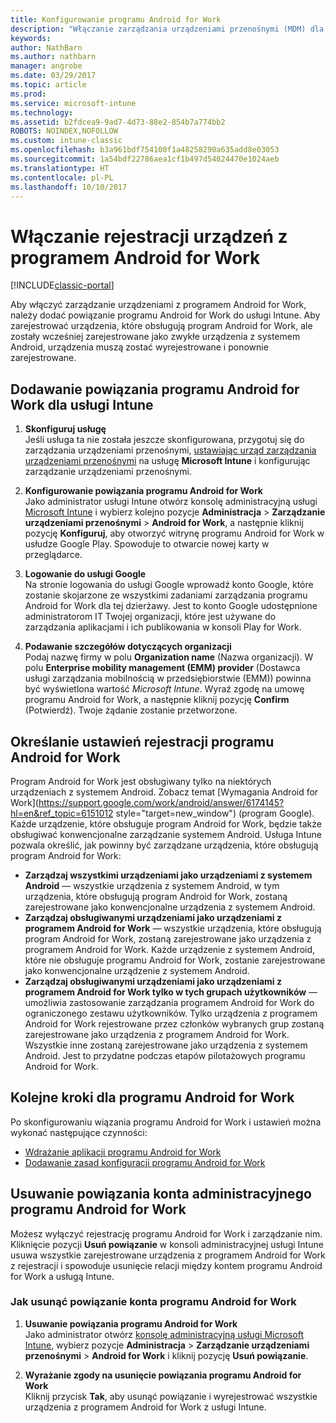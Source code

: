 ```yaml
---
title: Konfigurowanie programu Android for Work
description: "Włączanie zarządzania urządzeniami przenośnymi (MDM) dla urządzeń z programem Android for Work w usłudze Microsoft Intune."
keywords: 
author: NathBarn
ms.author: nathbarn
manager: angrobe
ms.date: 03/29/2017
ms.topic: article
ms.prod: 
ms.service: microsoft-intune
ms.technology: 
ms.assetid: b2fdcea9-9ad7-4d73-88e2-854b7a774bb2
ROBOTS: NOINDEX,NOFOLLOW
ms.custom: intune-classic
ms.openlocfilehash: b3a961bdf754100f1a48258290a635add8e03053
ms.sourcegitcommit: 1a54bdf22786aea1cf1b497d54024470e1024aeb
ms.translationtype: HT
ms.contentlocale: pl-PL
ms.lasthandoff: 10/10/2017
---
```

# <a name="enable-enrollment-of-android-for-work-devices"></a>Włączanie rejestracji urządzeń z programem Android for Work

[!INCLUDE[classic-portal](../includes/classic-portal.md)]

Aby włączyć zarządzanie urządzeniami z programem Android for Work, należy dodać powiązanie programu Android for Work do usługi Intune. Aby zarejestrować urządzenia, które obsługują program Android for Work, ale zostały wcześniej zarejestrowane jako zwykłe urządzenia z systemem Android, urządzenia muszą zostać wyrejestrowane i ponownie zarejestrowane.

## <a name="add-android-for-work-binding-for-intune"></a>Dodawanie powiązania programu Android for Work dla usługi Intune

1. **Skonfiguruj usługę**<br>
Jeśli usługa ta nie została jeszcze skonfigurowana, przygotuj się do zarządzania urządzeniami przenośnymi, [ustawiając urząd zarządzania urządzeniami przenośnymi](/intune-classic/get-started/start-with-a-paid-subscription-to-microsoft-intune-step-8#enable-device-enrollment) na usługę **Microsoft Intune** i konfigurując zarządzanie urządzeniami przenośnymi.

2. **Konfigurowanie powiązania programu Android for Work**<br>
    Jako administrator usługi Intune otwórz konsolę administracyjną usługi [Microsoft Intune](https://manage.microsoft.com) i wybierz kolejno pozycje **Administracja** &gt; **Zarządzanie urządzeniami przenośnymi** &gt; **Android for Work**, a następnie kliknij pozycję **Konfiguruj**, aby otworzyć witrynę programu Android for Work w usłudze Google Play. Spowoduje to otwarcie nowej karty w przeglądarce.

3. **Logowanie do usługi Google**<br>
   Na stronie logowania do usługi Google wprowadź konto Google, które zostanie skojarzone ze wszystkimi zadaniami zarządzania programu Android for Work dla tej dzierżawy. Jest to konto Google udostępnione administratorom IT Twojej organizacji, które jest używane do zarządzania aplikacjami i ich publikowania w konsoli Play for Work.

4. **Podawanie szczegółów dotyczących organizacji**<br>
   Podaj nazwę firmy w polu **Organization name** (Nazwa organizacji). W polu **Enterprise mobility management (EMM) provider** (Dostawca usługi zarządzania mobilnością w przedsiębiorstwie (EMM)) powinna być wyświetlona wartość *Microsoft Intune*. Wyraź zgodę na umowę programu Android for Work, a następnie kliknij pozycję **Confirm** (Potwierdź). Twoje żądanie zostanie przetworzone.

## <a name="specify-android-for-work-enrollment-settings"></a>Określanie ustawień rejestracji programu Android for Work
   Program Android for Work jest obsługiwany tylko na niektórych urządzeniach z systemem Android. Zobacz temat [Wymagania Android for Work](https://support.google.com/work/android/answer/6174145?hl=en&ref_topic=6151012 style="target=new_window") (program Google).  Każde urządzenie, które obsługuje program Android for Work, będzie także obsługiwać konwencjonalne zarządzanie systemem Android.  Usługa Intune pozwala określić, jak powinny być zarządzane urządzenia, które obsługują program Android for Work:

   - **Zarządzaj wszystkimi urządzeniami jako urządzeniami z systemem Android** — wszystkie urządzenia z systemem Android, w tym urządzenia, które obsługują program Android for Work, zostaną zarejestrowane jako konwencjonalne urządzenia z systemem Android.
   - **Zarządzaj obsługiwanymi urządzeniami jako urządzeniami z programem Android for Work** — wszystkie urządzenia, które obsługują program Android for Work, zostaną zarejestrowane jako urządzenia z programem Android for Work. Każde urządzenie z systemem Android, które nie obsługuje programu Android for Work, zostanie zarejestrowane jako konwencjonalne urządzenie z systemem Android.
   - **Zarządzaj obsługiwanymi urządzeniami jako urządzeniami z programem Android for Work tylko w tych grupach użytkowników** — umożliwia zastosowanie zarządzania programem Android for Work do ograniczonego zestawu użytkowników. Tylko urządzenia z programem Android for Work rejestrowane przez członków wybranych grup zostaną zarejestrowane jako urządzenia z programem Android for Work. Wszystkie inne zostaną zarejestrowane jako urządzenia z systemem Android. Jest to przydatne podczas etapów pilotażowych programu Android for Work.

## <a name="next-steps-for-android-for-work"></a>Kolejne kroki dla programu Android for Work
Po skonfigurowaniu wiązania programu Android for Work i ustawień można wykonać następujące czynności:
- [Wdrażanie aplikacji programu Android for Work](android-for-work-apps.md)
- [Dodawanie zasad konfiguracji programu Android for Work](android-for-work-policy-settings-in-microsoft-intune.md)

## <a name="unbinding-your-android-for-work-administrative-account"></a>Usuwanie powiązania konta administracyjnego programu Android for Work

Możesz wyłączyć rejestrację programu Android for Work i zarządzanie nim. Kliknięcie pozycji **Usuń powiązanie** w konsoli administracyjnej usługi Intune usuwa wszystkie zarejestrowane urządzenia z programem Android for Work z rejestracji i spowoduje usunięcie relacji między kontem programu Android for Work a usługą Intune.

### <a name="how-to-unbind-an-android-for-work-account"></a>Jak usunąć powiązanie konta programu Android for Work

1. **Usuwanie powiązania programu Android for Work**<br>
    Jako administrator otwórz [konsolę administracyjną usługi Microsoft Intune](https://manage.microsoft.com), wybierz pozycje **Administracja** &gt; **Zarządzanie urządzeniami przenośnymi** &gt; **Android for Work** i kliknij pozycję **Usuń powiązanie**.

2. **Wyrażanie zgody na usunięcie powiązania programu Android for Work**<br>
  Kliknij przycisk **Tak**, aby usunąć powiązanie i wyrejestrować wszystkie urządzenia z programem Android for Work z usługi Intune.

